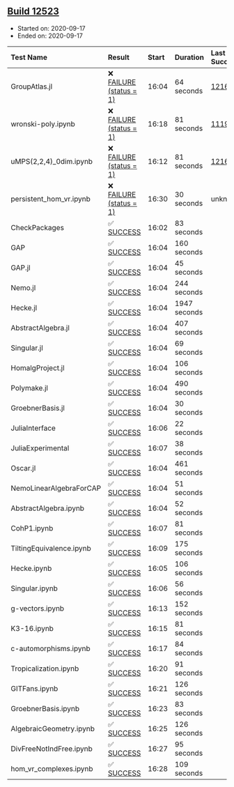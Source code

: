 ## [Build 12523](https://oscarci.mathematik.uni-kl.de/job/oscar/12523/)

* Started on: 2020-09-17
* Ended on: 2020-09-17

| Test Name    | Result | Start | Duration | Last Success | First Failure |
|:-------------|:-------|:------|:---------|:-------------|:--------------|
| GroupAtlas.jl | ❌ [FAILURE (status = 1)](https://oscarci.mathematik.uni-kl.de/job/oscar/12523/artifact/logs/build-12523/GroupAtlas.jl.log) | 16:04 | 64 seconds | [12167](https://oscarci.mathematik.uni-kl.de/job/oscar/12167/) | [12168](https://oscarci.mathematik.uni-kl.de/job/oscar/12168/) |
| wronski-poly.ipynb | ❌ [FAILURE (status = 1)](https://oscarci.mathematik.uni-kl.de/job/oscar/12523/artifact/logs/build-12523/wronski-poly.ipynb.log) | 16:18 | 81 seconds | [11192](https://oscarci.mathematik.uni-kl.de/job/oscar/11192/) | [11193](https://oscarci.mathematik.uni-kl.de/job/oscar/11193/) |
| uMPS(2,2,4)_0dim.ipynb | ❌ [FAILURE (status = 1)](https://oscarci.mathematik.uni-kl.de/job/oscar/12523/artifact/logs/build-12523/uMPS-2-2-4-_0dim.ipynb.log) | 16:12 | 81 seconds | [12167](https://oscarci.mathematik.uni-kl.de/job/oscar/12167/) | [12168](https://oscarci.mathematik.uni-kl.de/job/oscar/12168/) |
| persistent_hom_vr.ipynb | ❌ [FAILURE (status = 1)](https://oscarci.mathematik.uni-kl.de/job/oscar/12523/artifact/logs/build-12523/persistent_hom_vr.ipynb.log) | 16:30 | 30 seconds | unknown | unknown |
| CheckPackages | ✅ [SUCCESS](https://oscarci.mathematik.uni-kl.de/job/oscar/12523/artifact/logs/build-12523/CheckPackages.log) | 16:02 | 83 seconds |  |  |
| GAP | ✅ [SUCCESS](https://oscarci.mathematik.uni-kl.de/job/oscar/12523/artifact/logs/build-12523/GAP.log) | 16:04 | 160 seconds |  |  |
| GAP.jl | ✅ [SUCCESS](https://oscarci.mathematik.uni-kl.de/job/oscar/12523/artifact/logs/build-12523/GAP.jl.log) | 16:04 | 45 seconds |  |  |
| Nemo.jl | ✅ [SUCCESS](https://oscarci.mathematik.uni-kl.de/job/oscar/12523/artifact/logs/build-12523/Nemo.jl.log) | 16:04 | 244 seconds |  |  |
| Hecke.jl | ✅ [SUCCESS](https://oscarci.mathematik.uni-kl.de/job/oscar/12523/artifact/logs/build-12523/Hecke.jl.log) | 16:04 | 1947 seconds |  |  |
| AbstractAlgebra.jl | ✅ [SUCCESS](https://oscarci.mathematik.uni-kl.de/job/oscar/12523/artifact/logs/build-12523/AbstractAlgebra.jl.log) | 16:04 | 407 seconds |  |  |
| Singular.jl | ✅ [SUCCESS](https://oscarci.mathematik.uni-kl.de/job/oscar/12523/artifact/logs/build-12523/Singular.jl.log) | 16:04 | 69 seconds |  |  |
| HomalgProject.jl | ✅ [SUCCESS](https://oscarci.mathematik.uni-kl.de/job/oscar/12523/artifact/logs/build-12523/HomalgProject.jl.log) | 16:04 | 106 seconds |  |  |
| Polymake.jl | ✅ [SUCCESS](https://oscarci.mathematik.uni-kl.de/job/oscar/12523/artifact/logs/build-12523/Polymake.jl.log) | 16:04 | 490 seconds |  |  |
| GroebnerBasis.jl | ✅ [SUCCESS](https://oscarci.mathematik.uni-kl.de/job/oscar/12523/artifact/logs/build-12523/GroebnerBasis.jl.log) | 16:04 | 30 seconds |  |  |
| JuliaInterface | ✅ [SUCCESS](https://oscarci.mathematik.uni-kl.de/job/oscar/12523/artifact/logs/build-12523/JuliaInterface.log) | 16:06 | 22 seconds |  |  |
| JuliaExperimental | ✅ [SUCCESS](https://oscarci.mathematik.uni-kl.de/job/oscar/12523/artifact/logs/build-12523/JuliaExperimental.log) | 16:07 | 38 seconds |  |  |
| Oscar.jl | ✅ [SUCCESS](https://oscarci.mathematik.uni-kl.de/job/oscar/12523/artifact/logs/build-12523/Oscar.jl.log) | 16:04 | 461 seconds |  |  |
| NemoLinearAlgebraForCAP | ✅ [SUCCESS](https://oscarci.mathematik.uni-kl.de/job/oscar/12523/artifact/logs/build-12523/NemoLinearAlgebraForCAP.log) | 16:04 | 51 seconds |  |  |
| AbstractAlgebra.ipynb | ✅ [SUCCESS](https://oscarci.mathematik.uni-kl.de/job/oscar/12523/artifact/logs/build-12523/AbstractAlgebra.ipynb.log) | 16:04 | 52 seconds |  |  |
| CohP1.ipynb | ✅ [SUCCESS](https://oscarci.mathematik.uni-kl.de/job/oscar/12523/artifact/logs/build-12523/CohP1.ipynb.log) | 16:07 | 81 seconds |  |  |
| TiltingEquivalence.ipynb | ✅ [SUCCESS](https://oscarci.mathematik.uni-kl.de/job/oscar/12523/artifact/logs/build-12523/TiltingEquivalence.ipynb.log) | 16:09 | 175 seconds |  |  |
| Hecke.ipynb | ✅ [SUCCESS](https://oscarci.mathematik.uni-kl.de/job/oscar/12523/artifact/logs/build-12523/Hecke.ipynb.log) | 16:05 | 106 seconds |  |  |
| Singular.ipynb | ✅ [SUCCESS](https://oscarci.mathematik.uni-kl.de/job/oscar/12523/artifact/logs/build-12523/Singular.ipynb.log) | 16:06 | 56 seconds |  |  |
| g-vectors.ipynb | ✅ [SUCCESS](https://oscarci.mathematik.uni-kl.de/job/oscar/12523/artifact/logs/build-12523/g-vectors.ipynb.log) | 16:13 | 152 seconds |  |  |
| K3-16.ipynb | ✅ [SUCCESS](https://oscarci.mathematik.uni-kl.de/job/oscar/12523/artifact/logs/build-12523/K3-16.ipynb.log) | 16:15 | 81 seconds |  |  |
| c-automorphisms.ipynb | ✅ [SUCCESS](https://oscarci.mathematik.uni-kl.de/job/oscar/12523/artifact/logs/build-12523/c-automorphisms.ipynb.log) | 16:17 | 84 seconds |  |  |
| Tropicalization.ipynb | ✅ [SUCCESS](https://oscarci.mathematik.uni-kl.de/job/oscar/12523/artifact/logs/build-12523/Tropicalization.ipynb.log) | 16:20 | 91 seconds |  |  |
| GITFans.ipynb | ✅ [SUCCESS](https://oscarci.mathematik.uni-kl.de/job/oscar/12523/artifact/logs/build-12523/GITFans.ipynb.log) | 16:21 | 126 seconds |  |  |
| GroebnerBasis.ipynb | ✅ [SUCCESS](https://oscarci.mathematik.uni-kl.de/job/oscar/12523/artifact/logs/build-12523/GroebnerBasis.ipynb.log) | 16:23 | 83 seconds |  |  |
| AlgebraicGeometry.ipynb | ✅ [SUCCESS](https://oscarci.mathematik.uni-kl.de/job/oscar/12523/artifact/logs/build-12523/AlgebraicGeometry.ipynb.log) | 16:25 | 126 seconds |  |  |
| DivFreeNotIndFree.ipynb | ✅ [SUCCESS](https://oscarci.mathematik.uni-kl.de/job/oscar/12523/artifact/logs/build-12523/DivFreeNotIndFree.ipynb.log) | 16:27 | 95 seconds |  |  |
| hom_vr_complexes.ipynb | ✅ [SUCCESS](https://oscarci.mathematik.uni-kl.de/job/oscar/12523/artifact/logs/build-12523/hom_vr_complexes.ipynb.log) | 16:28 | 109 seconds |  |  |
